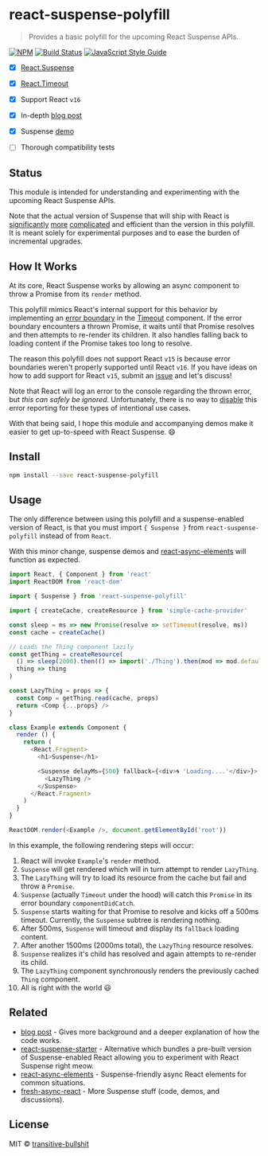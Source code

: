 # react-suspense-polyfill

> Provides a basic polyfill for the upcoming React Suspense APIs.

[![NPM](https://img.shields.io/npm/v/react-suspense-polyfill.svg)](https://www.npmjs.com/package/react-suspense-polyfill) [![Build Status](https://travis-ci.com/transitive-bullshit/react-suspense-polyfill.svg?branch=master)](https://travis-ci.com/transitive-bullshit/react-suspense-polyfill) [![JavaScript Style Guide](https://img.shields.io/badge/code_style-standard-brightgreen.svg)](https://standardjs.com)

- [x] [React.Suspense](src/placeholder.js)
- [x] [React.Timeout](src/timeout.js)
- [x] Support React `v16`
- [x] In-depth [blog post](https://hackernoon.com/building-a-polyfill-for-react-suspense-f1c7baf18ca1)
- [x] Suspense [demo](https://transitive-bullshit.github.io/react-suspense-polyfill/)
- [ ] Thorough compatibility tests


## Status

This module is intended for understanding and experimenting with the upcoming React Suspense APIs.

Note that the actual version of Suspense that will ship with React is [significantly](https://github.com/facebook/react/pull/12279) [more](https://github.com/facebook/react/pull/13397) [complicated](https://github.com/facebook/react/pull/13398) and efficient than the version in this polyfill. It is meant solely for experimental purposes and to ease the burden of incremental upgrades.

## How It Works

At its core, React Suspense works by allowing an async component to throw a Promise from its `render` method.

This polyfill mimics React's internal support for this behavior by implementing an [error boundary](https://github.com/transitive-bullshit/react-suspense-polyfill/blob/master/src/timeout.js#L24) in the [Timeout](src/timeout.js) component. If the error boundary encounters a thrown Promise, it waits until that Promise resolves and then attempts to re-render its children. It also handles falling back to loading content if the Promise takes too long to resolve.

The reason this polyfill does not support React `v15` is because error boundaries weren't properly supported until React `v16`. If you have ideas on how to add support for React `v15`, submit an [issue](https://github.com/transitive-bullshit/react-suspense-polyfill/issues) and let's discuss!

Note that React will log an error to the console regarding the thrown error, but *this can safely be ignored*. Unfortunately, there is no way to [disable](https://github.com/facebook/react/issues/11098) this error reporting for these types of intentional use cases.

With that being said, I hope this module and accompanying demos make it easier to get up-to-speed with React Suspense. 😄


## Install

```bash
npm install --save react-suspense-polyfill
```


## Usage

The only difference between using this polyfill and a suspense-enabled version of React, is that you must import `{ Suspense }` from `react-suspense-polyfill` instead of from `React`.

With this minor change, suspense demos and [react-async-elements](https://github.com/palmerhq/react-async-elements) will function as expected.

```js
import React, { Component } from 'react'
import ReactDOM from 'react-dom'

import { Suspense } from 'react-suspense-polyfill'

import { createCache, createResource } from 'simple-cache-provider'

const sleep = ms => new Promise(resolve => setTimeout(resolve, ms))
const cache = createCache()

// Loads the Thing component lazily
const getThing = createResource(
  () => sleep(2000).then(() => import('./Thing').then(mod => mod.default)),
  thing => thing
)

const LazyThing = props => {
  const Comp = getThing.read(cache, props)
  return <Comp {...props} />
}

class Example extends Component {
  render () {
    return (
      <React.Fragment>
        <h1>Suspense</h1>

        <Suspense delayMs={500} fallback={<div>🌀 'Loading....'</div>}>
          <LazyThing />
        </Suspense>
      </React.Fragment>
    )
  }
}

ReactDOM.render(<Example />, document.getElementById('root'))
```

In this example, the following rendering steps will occur:

1. React will invoke `Example`'s `render` method.
2. `Suspense` will get rendered which will in turn attempt to render `LazyThing`.
3. The `LazyThing` will try to load its resource from the cache but fail and throw a `Promise`.
4. `Suspense` (actually `Timeout` under the hood) will catch this `Promise` in its error boundary `componentDidCatch`.
5. `Suspense` starts waiting for that Promise to resolve and kicks off a 500ms timeout. Currently, the `Suspense` subtree is rendering nothing.
6. After 500ms, `Suspense` will timeout and display its `fallback` loading content.
7. After another 1500ms (2000ms total), the `LazyThing` resource resolves.
8. `Suspense` realizes it's child has resolved and again attempts to re-render its child.
9. The `LazyThing` component synchronously renders the previously cached `Thing` component.
10. All is right with the world 😃


## Related

- [blog post](https://hackernoon.com/building-a-polyfill-for-react-suspense-f1c7baf18ca1) - Gives more background and a deeper explanation of how the code works.
- [react-suspense-starter](https://github.com/palmerhq/react-suspense-starter) - Alternative which bundles a pre-built version of Suspense-enabled React allowing you to experiment with React Suspense right meow.
- [react-async-elements](https://github.com/palmerhq/react-async-elements) - Suspense-friendly async React elements for common situations.
- [fresh-async-react](https://github.com/sw-yx/fresh-async-react) - More Suspense stuff (code, demos, and discussions).


## License

MIT © [transitive-bullshit](https://github.com/transitive-bullshit)
